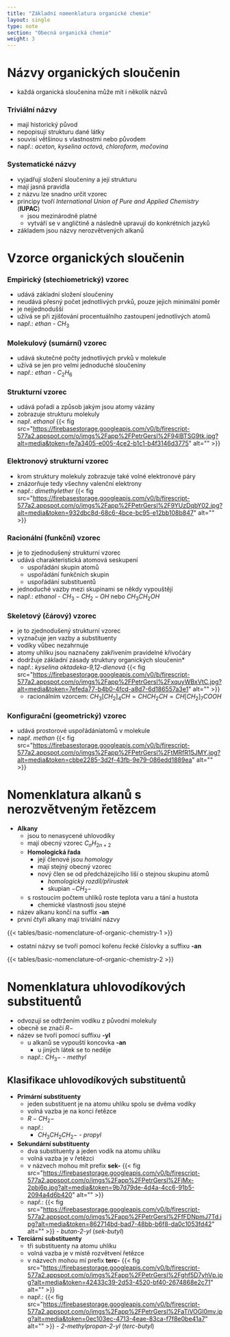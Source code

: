```yaml
---
title: "Základní nomenklatura organické chemie"
layout: single
type: note
section: "Obecná organická chemie"
weight: 3
---
```

# Názvy organických sloučenin
- každá organická sloučenina může mít i několik názvů
### Triviální názvy
- mají historický původ
- nepopisují strukturu dané látky
- souvisí většinou s vlastnostmi nebo původem
- např.: _aceton, kyselina octová, chloroform, močovina_
### Systematické názvy
- vyjadřují složení sloučeniny a její strukturu
- mají jasná pravidla
- z názvu lze snadno určit vzorec
- principy tvoří _International Union of Pure and Applied Chemistry_ (**IUPAC**)
    - jsou mezinárodně platné
    - vytváří se v angličtině a následně upravují do konkrétních jazyků
- základem jsou názvy nerozvětvených alkanů
#  Vzorce organických sloučenin
### Empirický (stechiometrický) vzorec
- udává základní složení sloučeniny
- neudává přesný počet jednotlivých prvků, pouze jejich minimální poměr
- je nejjednodušší
- užívá se při zjišťování procentuálního zastoupení jednotlivých atomů
- např.: _ethan_ - $CH_{3}$
### Molekulový (sumární) vzorec
- udává skutečné počty jednotlivých prvků v molekule
- užívá se jen pro velmi jednoduché sloučeniny
- např.: _ethan_ - $C_{2}H_{6}$
### Strukturní vzorec
- udává pořadí a způsob jakým jsou atomy vázány
- zobrazuje strukturu molekuly
- např. _ethanol_
    {{< fig src="https://firebasestorage.googleapis.com/v0/b/firescript-577a2.appspot.com/o/imgs%2Fapp%2FPetrGersl%2F94lBTSG9tk.jpg?alt=media&token=fe7a3405-e005-4ce2-b1c1-b4f3146d3775" alt="" >}}
### Elektronový strukturní vzorec
- krom struktury molekuly zobrazuje také volné elektronové páry
- znázorňuje tedy všechny valenční elektrony
- např.: _dimethylether_
    {{< fig src="https://firebasestorage.googleapis.com/v0/b/firescript-577a2.appspot.com/o/imgs%2Fapp%2FPetrGersl%2F9YUzDqbY02.jpg?alt=media&token=932dbc8d-68c6-4bce-bc95-e12bb108b847" alt="" >}}
### Racionální (funkční) vzorec
- je to zjednodušený strukturní vzorec
- udává charakteristická atomová seskupení
    - uspořádání skupin atomů
    - uspořádání funkčních skupin
    - uspořádání substituentů
- jednoduché vazby mezi skupinami se někdy vypouštějí
- např.: _ethanol_ - $CH_{3}-CH_{2}-OH$ nebo $CH_{3}CH_{2}OH$
### Skeletový (čárový) vzorec
- je to zjednodušený strukturní vzorec
- vyznačuje jen vazby a substituenty
- vodíky vůbec nezahrnuje
- atomy uhlíku jsou naznačeny zakřivením pravidelné křivočáry
- dodržuje základní zásady struktury organických sloučenin*
- např.: _kyselina oktadeka-9,12-dienová_
    {{< fig src="https://firebasestorage.googleapis.com/v0/b/firescript-577a2.appspot.com/o/imgs%2Fapp%2FPetrGersl%2FxquyWBxVtC.jpg?alt=media&token=7efeda77-b4b0-4fcd-a8d7-6d186557a3e1" alt="" >}}
    - racionálním vzorcem: $CH_{3}[CH_{2}]_{4}CH=CHCH_{2}CH=CH[CH_{2}]_{7}COOH$
### Konfigurační (geometrický) vzorec
- udává prostorové uspořádáníatomů v molekule
- např. _methan_
    {{< fig src="https://firebasestorage.googleapis.com/v0/b/firescript-577a2.appspot.com/o/imgs%2Fapp%2FPetrGersl%2FtMRfR15JMY.jpg?alt=media&token=cbbe2285-3d2f-43fb-9e79-086edd1889ea" alt="" >}}
# Nomenklatura alkanů s nerozvětveným řetězcem
- **Alkany**
    - jsou to nenasycené uhlovodíky 
    - mají obecný vzorec $C_{n}H_{2n+2}$
    - **Homologická řada**
        - její členové jsou _homology_
        - mají stejný obecný vzorec
        - nový člen se od předcházejícího liší o stejnou skupinu atomů
            - _homologický rozdíl/přírustek_
            - skupian $-CH_2-$
    - s rostoucím počtem uhlíků roste teplota varu a tání a hustota
        - chemické vlastnosti jsou stejné
- název alkanu končí na suffix **-an**
- první čtyři alkany mají triviální názvy
    
{{< tables/basic-nomenclature-of-organic-chemistry-1 >}}

- ostatní názvy se tvoří pomocí kořenu řecké číslovky a suffixu **-an**
    
{{< tables/basic-nomenclature-of-organic-chemistry-2 >}}

# Nomenklatura uhlovodíkových substituentů
- odvozují se odtržením vodíku z původní molekuly
- obecně se značí $R-$
- název se tvoří pomocí suffixu **-yl**
    - u alkanů se vypouští koncovka **-an**
        - u jiných látek se to neděje
    - např.: $CH_3-$ - _methyl_
## Klasifikace uhlovodíkových substituentů
- **Primární substituenty**
    - jeden substituent je na atomu uhlíku spolu se dvěma vodíky
    - volná vazba je na konci řetězce
    - $R-CH_2-$
    - např.: 
        - $CH_3CH_2CH_2-$ - _propyl_
- **Sekundární substituenty**
    - dva substituenty a jeden vodík na atomu uhlíku
    - volná vazba je v řetězci
    - v názvech mohou mít prefix **sek-**
    {{< fig src="https://firebasestorage.googleapis.com/v0/b/firescript-577a2.appspot.com/o/imgs%2Fapp%2FPetrGersl%2FjMx-2pbj6p.jpg?alt=media&token=9b7d79de-4d4a-4cc6-91b5-2094a4d6b420" alt="" >}}
    - např.:
        {{< fig src="https://firebasestorage.googleapis.com/v0/b/firescript-577a2.appspot.com/o/imgs%2Fapp%2FPetrGersl%2FfFDNpmJ7Td.jpg?alt=media&token=862714bd-bad7-48bb-b6f8-da0c1053fd42" alt="" >}}
            - _butan-2-yl_ (_sek-butyl_)
- **Terciární substituenty**
    - tři substituenty na atomu uhlíku
    - volná vazba je v místě rozvětvení řetězce
    - v názvech mohou mí prefix **terc-**
    {{< fig src="https://firebasestorage.googleapis.com/v0/b/firescript-577a2.appspot.com/o/imgs%2Fapp%2FPetrGersl%2Fghf5D7yhVp.jpg?alt=media&token=42433c39-2d53-4520-bf40-2674868e2c71" alt="" >}}
    - např.:
        {{< fig src="https://firebasestorage.googleapis.com/v0/b/firescript-577a2.appspot.com/o/imgs%2Fapp%2FPetrGersl%2FaTiVOGl0mv.jpg?alt=media&token=0ec103ec-4713-4eae-83ca-f7f8e0be41a7" alt="" >}}
            - _2-methylpropan-2-yl_ (_terc-butyl_)